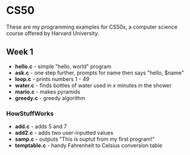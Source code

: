 # CS50

These are my programming examples for CS50x, a computer science course offered by Harvard University.

## Week 1
* **hello.c** - simple "hello, world" program
* **ask.c** - one step further, prompts for name then says "hello, $name"
* **loop.c** - prints numbers 1 - 49
* **water.c** - finds bottles of water used in *x* minutes in the shower
* **mario.c** - makes pyramids
* **greedy.c** - greedy algorithm

### HowStuffWorks
* **add.c** - adds 5 and 7
* **add2.c** - adds two user-inputted values
* **samp.c** - outputs "This is ouptut from my first program!"
* **temptable.c** - handy Fahrenheit to Celsius conversion table
